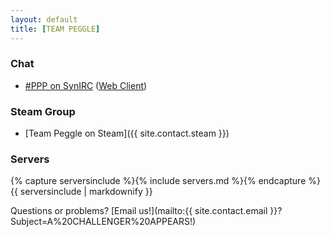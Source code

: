 ```yaml
---
layout: default
title: [TEAM PEGGLE]
---
```


### Chat
* [#PPP on SynIRC](irc://irc.synirc.net/ppp) ([Web Client](/irc/))

### Steam Group
* [Team Peggle on Steam]({{ site.contact.steam }})

### Servers
{% capture serversinclude %}{% include servers.md %}{% endcapture %}
{{ serversinclude | markdownify }}

Questions or problems?
[Email us!](mailto:{{ site.contact.email }}?Subject=A%20CHALLENGER%20APPEARS!)

<audio autoplay>
	<source src="/assets/media/teamPegglePresents.mp3" type="audio/mpeg">
	Your browser does not support this audio format.
</audio>
